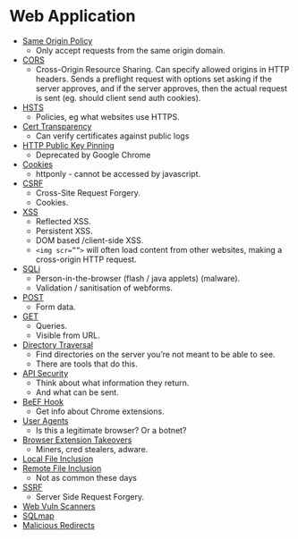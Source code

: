 <br>

# Web Application
- [Same Origin Policy](./01_Same_Origin_Policy.md)
    - Only accept requests from the same origin domain.
- [CORS](./02_CORS.md)
    - Cross-Origin Resource Sharing. Can specify allowed origins in HTTP headers. Sends a preflight request with options set asking if the server approves, and if the server approves, then the actual request is sent (eg. should client send auth cookies).
- [HSTS](./03_HSTS.md)
    - Policies, eg what websites use HTTPS.
- [Cert Transparency](./04_Cert_Transparency.md)
    - Can verify certificates against public logs 	
- [HTTP Public Key Pinning](./05_HTTP_Public_Key_Pinning.md)
    - Deprecated by Google Chrome
- [Cookies](./06_Cookies.md)
    - httponly - cannot be accessed by javascript.
- [CSRF](./07_CSRF.md)
    - Cross-Site Request Forgery.
    - Cookies.
- [XSS](./08_XSS.md)
    - Reflected XSS.
    - Persistent XSS.
    - DOM based /client-side XSS.
    - `<img scr=””>` will often load content from other websites, making a cross-origin HTTP request. 
- [SQLi](./09_SQLi.md)
    - Person-in-the-browser (flash / java applets) (malware).
    - Validation / sanitisation of webforms.
- [POST](./10_POST.md)
    - Form data. 
- [GET](./11_GET.md)
    - Queries. 
    - Visible from URL.
- [Directory Traversal](./12_Directory_Traversal.md)
    - Find directories on the server you’re not meant to be able to see.
    - There are tools that do this.
- [API Security](./13_API_Security.md)
    - Think about what information they return. 
    - And what can be sent.
- [BeEF Hook](./14_BeEF_Hook.md)
    - Get info about Chrome extensions.
- [User Agents](./15_User_Agents.md)
    - Is this a legitimate browser? Or a botnet?
- [Browser Extension Takeovers](./16_Browser_Extension_Takeovers.md)
    - Miners, cred stealers, adware.
- [Local File Inclusion](./17_Local_File_Inclusion.md)
- [Remote File Inclusion](./18_Remote_File_Inclusion.md)
    - Not as common these days
- [SSRF](./19_SSRF.md)
    - Server Side Request Forgery.
- [Web Vuln Scanners](./20_Web_Vuln_Scanners.md)
- [SQLmap](./21_SQLmap.md)
- [Malicious Redirects](./22_Malicious_Redirects.md)  
<br>